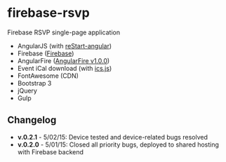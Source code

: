 # firebase-rsvp

Firebase RSVP single-page application

* AngularJS (with [reStart-angular](https://github.com/kmaida/reStart-angular))
* Firebase ([Firebase](http://www.firebase.com))
* AngularFire ([AngularFire v1.0.0](https://www.firebase.com/docs/web/libraries/angular/))
* Event iCal download (with [ics.js](https://github.com/nwcell/ics.js))
* FontAwesome (CDN)
* Bootstrap 3
* jQuery
* Gulp

## Changelog

* **v.0.2.1** - 5/02/15: Device tested and device-related bugs resolved
* **v.0.2.0** - 5/01/15: Closed all priority bugs, deployed to shared hosting with Firebase backend
